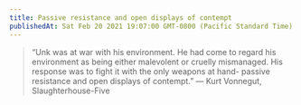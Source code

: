 ```yaml
---
title: Passive resistance and open displays of contempt
publishedAt: Sat Feb 20 2021 19:07:00 GMT-0800 (Pacific Standard Time)
---
```


> “Unk was at war with his environment. He had come to regard his environment as being either malevolent or cruelly mismanaged. His response was to fight it with the only weapons at hand- passive resistance and open displays of contempt.” ― Kurt Vonnegut, Slaughterhouse-Five
